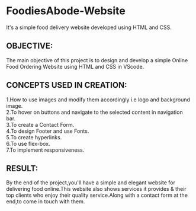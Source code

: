 # FoodiesAbode-Website
It's a simple food delivery website developed using HTML and CSS.

## OBJECTIVE:
The main objective of this project is to design and develop a simple Online Food Ordering Website using HTML and CSS in VScode.

## CONCEPTS USED IN CREATION:
1.How to use images and modify them accordingly i.e logo and background image.<br>
2.To hover on buttons and navigate to the selected content in navigation bar.<br>
3.To create a Contact Form.<br>
4.To design Footer and use Fonts.<br>
5.To create hyperlinks.<br>
6.To use flex-box.<br>
7.To implement responsiveness.<br>

## RESULT:
By the end of the project,you'll have a simple and elegant website for delivering food online.This website also shows services it provides & their top clients who enjoy their quality service.Along with a contact form at the end,to come in touch with them.
